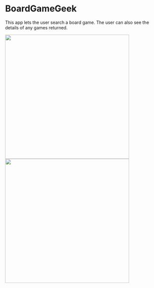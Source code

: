 # BoardGameGeek

This app lets the user search a board game. The user can also see the details of any games returned.

<img src="https://user-images.githubusercontent.com/61398249/215952198-f4ab8ab3-dc49-4801-a55c-1dd9e740c424.png"   height="400">

<img src="https://user-images.githubusercontent.com/61398249/215952245-0b912ca0-6679-43ef-ae93-09a6ccd7a107.png"   height="400">
